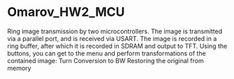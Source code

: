 # Omarov_HW2_MCU
Ring image transmission by two microcontrollers. The image is transmitted via a parallel port, and is received via USART.
The image is recorded in a ring buffer, after which it is recorded in SDRAM and output to TFT.
Using the buttons, you can get to the menu and perform transformations of the contained image:
Turn
Conversion to BW
Restoring the original from memory
